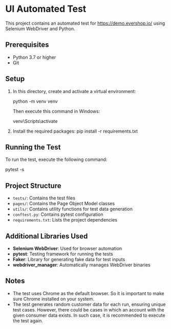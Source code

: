 # UI Automated Test

This project contains an automated test for https://demo.evershop.io/ using Selenium WebDriver and Python.

## Prerequisites

- Python 3.7 or higher
- Git

## Setup

1. In this directory, create and activate a virtual environment:
   
   python -m venv venv
   
   Then execute this command in Windows:
  
   venv\Scripts\activate

2. Install the required packages:
   pip install -r requirements.txt

## Running the Test

To run the test, execute the following command:

pytest -s

## Project Structure

- `tests/`: Contains the test files
- `pages/`: Contains the Page Object Model classes
- `utils/`: Contains utility functions for test data generation
- `conftest.py`: Contains pytest configuration
- `requirements.txt`: Lists the project dependencies

## Additional Libraries Used

- **Selenium WebDriver**: Used for browser automation
- **pytest**: Testing framework for running the tests
- **Faker**: Library for generating fake data for test inputs
- **webdriver_manager**: Automatically manages WebDriver binaries

## Notes

- The test uses Chrome as the default browser. So it is important to make sure Chrome installed on your system.
- The test generates random customer data for each run, ensuring unique test cases. However, there could be cases in which an account with the given consumer data exists. In such case, it is recommended to execute the test again. 

